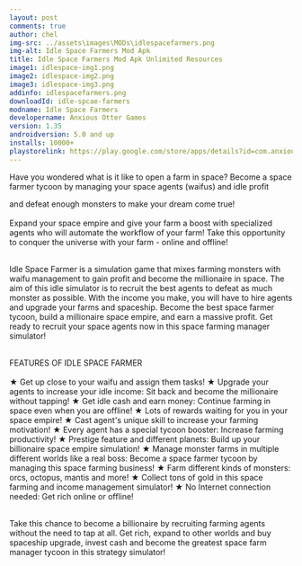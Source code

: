 ```yaml
---
layout: post
comments: true
author: chel
img-src: ../assets\images\MODs\idlespacefarmers.png
img-alt: Idle Space Farmers Mod Apk
title: Idle Space Farmers Mod Apk Unlimited Resources
image1: idlespace-img1.png
image2: idlespace-img2.png
image3: idlespace-img3.png
addinfo: idlespacefarmers.png
downloadId: idle-spcae-farmers
modname: Idle Space Farmers
developername: Anxious Otter Games
version: 1.35
androidversion: 5.0 and up
installs: 10000+
playstorelink: https://play.google.com/store/apps/details?id=com.anxiousottergames.spacefarmer
---
```

<p>Have you wondered what is it like to open a farm in space? Become a space farmer tycoon by managing your space agents (waifus) and idle profit 

and defeat enough monsters to make your dream come true!<br><br>
Expand your space empire and give your farm a boost with specialized agents who will automate the workflow of your farm! Take this opportunity to conquer the universe with your farm - online and offline!<br><br>

Idle Space Farmer is a simulation game that mixes farming monsters with waifu management to gain profit and become the millionaire in space. The aim of this idle simulator is to recruit the best agents to defeat as much monster as possible. With the income you make, you will have to hire agents and upgrade your farms and spaceship. Become the best space farmer tycoon, build a millionaire space empire, and earn a massive profit. Get ready to recruit your space agents now in this space farming manager simulator!<br><br>

FEATURES OF IDLE SPACE FARMER<br><br>
★ Get up close to your waifu and assign them tasks!
★ Upgrade your agents to increase your idle income: Sit back and become the millionaire without tapping!
★ Get idle cash and earn money: Continue farming in space even when you are offline!
★ Lots of rewards waiting for you in your space empire!
★ Cast agent's unique skill to increase your farming motivation!
★ Every agent has a special tycoon booster: Increase farming productivity!
★ Prestige feature and different planets: Build up your billionaire space empire simulation!
★ Manage monster farms in multiple different worlds like a real boss: Become a space farmer tycoon by managing this space farming business!
★ Farm different kinds of monsters: orcs, octopus, mantis and more!
★ Collect tons of gold in this space farming and income management simulator!
★ No Internet connection needed: Get rich online or offline!<br><br>

Take this chance to become a billionaire by recruiting farming agents without the need to tap at all. Get rich, expand to other worlds and buy spaceship upgrade, invest cash and become the greatest space farm manager tycoon in this strategy simulator!</p>